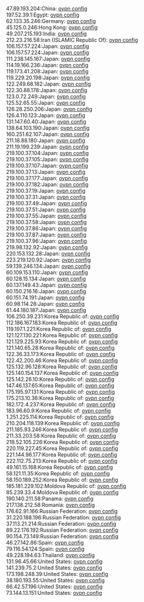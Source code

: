 47.89.193.204:China: [ovpn config](vpn/47_89_193_204.ovpn)  
197.52.39.1:Egypt: [ovpn config](vpn/197_52_39_1.ovpn)  
62.133.35.246:Germany: [ovpn config](vpn/62_133_35_246.ovpn)  
45.125.0.246:Hong Kong: [ovpn config](vpn/45_125_0_246.ovpn)  
49.207.215.193:India: [ovpn config](vpn/49_207_215_193.ovpn)  
212.23.216.58:Iran (ISLAMIC Republic Of): [ovpn config](vpn/212_23_216_58.ovpn)  
106.157.57.224:Japan: [ovpn config](vpn/106_157_57_224.ovpn)  
106.157.57.224:Japan: [ovpn config](vpn/106_157_57_224.ovpn)  
111.238.145.167:Japan: [ovpn config](vpn/111_238_145_167.ovpn)  
114.19.166.236:Japan: [ovpn config](vpn/114_19_166_236.ovpn)  
119.173.41.208:Japan: [ovpn config](vpn/119_173_41_208.ovpn)  
119.229.20.198:Japan: [ovpn config](vpn/119_229_20_198.ovpn)  
122.249.68.182:Japan: [ovpn config](vpn/122_249_68_182.ovpn)  
122.30.88.178:Japan: [ovpn config](vpn/122_30_88_178.ovpn)  
123.0.72.249:Japan: [ovpn config](vpn/123_0_72_249.ovpn)  
125.52.65.55:Japan: [ovpn config](vpn/125_52_65_55.ovpn)  
126.28.250.206:Japan: [ovpn config](vpn/126_28_250_206.ovpn)  
126.4.110.123:Japan: [ovpn config](vpn/126_4_110_123.ovpn)  
131.147.60.40:Japan: [ovpn config](vpn/131_147_60_40.ovpn)  
138.64.103.190:Japan: [ovpn config](vpn/138_64_103_190.ovpn)  
160.251.62.107:Japan: [ovpn config](vpn/160_251_62_107.ovpn)  
211.18.88.180:Japan: [ovpn config](vpn/211_18_88_180.ovpn)  
211.19.199.239:Japan: [ovpn config](vpn/211_19_199_239.ovpn)  
219.100.37.104:Japan: [ovpn config](vpn/219_100_37_104.ovpn)  
219.100.37.105:Japan: [ovpn config](vpn/219_100_37_105.ovpn)  
219.100.37.107:Japan: [ovpn config](vpn/219_100_37_107.ovpn)  
219.100.37.13:Japan: [ovpn config](vpn/219_100_37_13.ovpn)  
219.100.37.177:Japan: [ovpn config](vpn/219_100_37_177.ovpn)  
219.100.37.182:Japan: [ovpn config](vpn/219_100_37_182.ovpn)  
219.100.37.19:Japan: [ovpn config](vpn/219_100_37_19.ovpn)  
219.100.37.31:Japan: [ovpn config](vpn/219_100_37_31.ovpn)  
219.100.37.49:Japan: [ovpn config](vpn/219_100_37_49.ovpn)  
219.100.37.51:Japan: [ovpn config](vpn/219_100_37_51.ovpn)  
219.100.37.55:Japan: [ovpn config](vpn/219_100_37_55.ovpn)  
219.100.37.58:Japan: [ovpn config](vpn/219_100_37_58.ovpn)  
219.100.37.86:Japan: [ovpn config](vpn/219_100_37_86.ovpn)  
219.100.37.87:Japan: [ovpn config](vpn/219_100_37_87.ovpn)  
219.100.37.96:Japan: [ovpn config](vpn/219_100_37_96.ovpn)  
219.98.132.92:Japan: [ovpn config](vpn/219_98_132_92.ovpn)  
220.153.132.28:Japan: [ovpn config](vpn/220_153_132_28.ovpn)  
223.219.120.92:Japan: [ovpn config](vpn/223_219_120_92.ovpn)  
59.139.246.134:Japan: [ovpn config](vpn/59_139_246_134.ovpn)  
60.109.153.110:Japan: [ovpn config](vpn/60_109_153_110.ovpn)  
60.128.15.134:Japan: [ovpn config](vpn/60_128_15_134.ovpn)  
60.137.149.43:Japan: [ovpn config](vpn/60_137_149_43.ovpn)  
60.150.216.16:Japan: [ovpn config](vpn/60_150_216_16.ovpn)  
60.151.74.191:Japan: [ovpn config](vpn/60_151_74_191.ovpn)  
60.98.114.28:Japan: [ovpn config](vpn/60_98_114_28.ovpn)  
61.44.180.187:Japan: [ovpn config](vpn/61_44_180_187.ovpn)  
106.250.39.231:Korea Republic of: [ovpn config](vpn/106_250_39_231.ovpn)  
112.186.167.183:Korea Republic of: [ovpn config](vpn/112_186_167_183.ovpn)  
119.197.1.221:Korea Republic of: [ovpn config](vpn/119_197_1_221.ovpn)  
121.127.130.221:Korea Republic of: [ovpn config](vpn/121_127_130_221.ovpn)  
121.129.225.93:Korea Republic of: [ovpn config](vpn/121_129_225_93.ovpn)  
121.140.65.28:Korea Republic of: [ovpn config](vpn/121_140_65_28.ovpn)  
122.36.33.173:Korea Republic of: [ovpn config](vpn/122_36_33_173.ovpn)  
122.42.200.46:Korea Republic of: [ovpn config](vpn/122_42_200_46.ovpn)  
125.132.96.128:Korea Republic of: [ovpn config](vpn/125_132_96_128.ovpn)  
125.140.154.137:Korea Republic of: [ovpn config](vpn/125_140_154_137.ovpn)  
125.142.26.10:Korea Republic of: [ovpn config](vpn/125_142_26_10.ovpn)  
147.46.137.65:Korea Republic of: [ovpn config](vpn/147_46_137_65.ovpn)  
175.195.97.131:Korea Republic of: [ovpn config](vpn/175_195_97_131.ovpn)  
175.213.10.36:Korea Republic of: [ovpn config](vpn/175_213_10_36.ovpn)  
182.172.4.237:Korea Republic of: [ovpn config](vpn/182_172_4_237.ovpn)  
183.96.60.9:Korea Republic of: [ovpn config](vpn/183_96_60_9.ovpn)  
1.251.225.114:Korea Republic of: [ovpn config](vpn/1_251_225_114.ovpn)  
210.204.118.139:Korea Republic of: [ovpn config](vpn/210_204_118_139.ovpn)  
211.185.93.246:Korea Republic of: [ovpn config](vpn/211_185_93_246.ovpn)  
211.33.203.58:Korea Republic of: [ovpn config](vpn/211_33_203_58.ovpn)  
218.52.105.226:Korea Republic of: [ovpn config](vpn/218_52_105_226.ovpn)  
220.119.227.45:Korea Republic of: [ovpn config](vpn/220_119_227_45.ovpn)  
221.144.96.177:Korea Republic of: [ovpn config](vpn/221_144_96_177.ovpn)  
222.112.75.213:Korea Republic of: [ovpn config](vpn/222_112_75_213.ovpn)  
49.161.15.168:Korea Republic of: [ovpn config](vpn/49_161_15_168.ovpn)  
58.121.11.35:Korea Republic of: [ovpn config](vpn/58_121_11_35.ovpn)  
58.150.189.252:Korea Republic of: [ovpn config](vpn/58_150_189_252.ovpn)  
185.181.229.102:Moldova Republic of: [ovpn config](vpn/185_181_229_102.ovpn)  
85.239.33.4:Moldova Republic of: [ovpn config](vpn/85_239_33_4.ovpn)  
190.140.211.58:Panama: [ovpn config](vpn/190_140_211_58.ovpn)  
217.138.212.58:Romania: [ovpn config](vpn/217_138_212_58.ovpn)  
176.62.91.166:Russian Federation: [ovpn config](vpn/176_62_91_166.ovpn)  
31.220.188.196:Russian Federation: [ovpn config](vpn/31_220_188_196.ovpn)  
37.113.21.214:Russian Federation: [ovpn config](vpn/37_113_21_214.ovpn)  
89.22.176.192:Russian Federation: [ovpn config](vpn/89_22_176_192.ovpn)  
90.154.73.149:Russian Federation: [ovpn config](vpn/90_154_73_149.ovpn)  
46.27.142.86:Spain: [ovpn config](vpn/46_27_142_86.ovpn)  
79.116.54.124:Spain: [ovpn config](vpn/79_116_54_124.ovpn)  
49.228.194.63:Thailand: [ovpn config](vpn/49_228_194_63.ovpn)  
131.96.45.66:United States: [ovpn config](vpn/131_96_45_66.ovpn)  
141.239.75.2:United States: [ovpn config](vpn/141_239_75_2.ovpn)  
173.198.248.39:United States: [ovpn config](vpn/173_198_248_39.ovpn)  
38.180.193.55:United States: [ovpn config](vpn/38_180_193_55.ovpn)  
66.42.57.196:United States: [ovpn config](vpn/66_42_57_196.ovpn)  
73.144.13.151:United States: [ovpn config](vpn/73_144_13_151.ovpn)  
